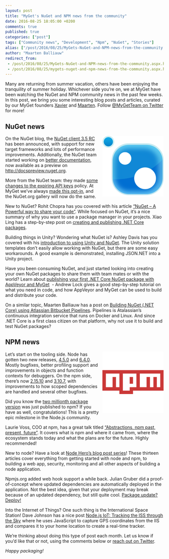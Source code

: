 ```yaml
---
layout: post
title: "MyGet's NuGet and NPM news from the community"
date: 2016-08-25 18:05:00 +0200
comments: true
published: true
categories: ["post"]
tags: ["Community news", "Development", "Npm", "NuGet", "Stories"]
alias: ["/post/2016/08/25/MyGets-NuGet-and-NPM-news-from-the-community.aspx", "/post/2016/08/25/mygets-nuget-and-npm-news-from-the-community.aspx"]
author: "Maarten Balliauw"
redirect_from:
 - /post/2016/08/25/MyGets-NuGet-and-NPM-news-from-the-community.aspx.html
 - /post/2016/08/25/mygets-nuget-and-npm-news-from-the-community.aspx.html
---
```


<p>Many are returning from summer vacation, others have been enjoying the tranquility of summer holiday. Whichever side you’re on, we at MyGet have been watching the NuGet and NPM community news in the past few weeks. In this post, we bring you some interesting blog posts and articles, curated by our MyGet founders <a href="http://www.twitter.com/xavierdecoster">Xavier</a> and <a href="http://www.twitter.com/maartenballiauw">Maarten</a>. Follow <a href="http://www.twitter.com/MyGetTeam">@MyGetTeam on Twitter</a> for more!</p> <h2>NuGet news</h2> <p><a href="http://www.myget.org/nuget"><img width="195" height="194" title="NuGet news, curated by MyGet" align="right" style="border-width: 0px; margin: 0px 0px 0px 10px; padding-top: 0px; padding-right: 0px; padding-left: 0px; float: right; display: inline; background-image: none;" alt="NuGet news, curated by MyGet" src="/images/image_150.png" border="0"></a>On the NuGet blog, the <a href="http://blog.nuget.org/20160811/Announcing-NuGet-3.5-RC.html">NuGet client 3.5 RC</a> has been announced, with support for new target frameworks and lots of performance improvements. Additionally, the NuGet team started working on <a href="http://blog.nuget.org/20160822/Starting-down-the-path-towards-better-documentation.html">better documentation</a>, now available as a preview on <a href="http://docspreview.nuget.org">http://docspreview.nuget.org</a>.</p> <p>More from the NuGet team: they made <a href="http://blog.nuget.org/20160825/Changes-to-Expiring-API-Keys.html">some changes to the expiring API keys</a> policy. At MyGet we’ve always <a href="/post/2016/06/14/Setting-an-expiration-time-for-your-MyGet-access-tokens.aspx">made this opt-in</a>, and the NuGet.org gallery will now do the same.</p> <p>New to NuGet? Rohit Chopra has you covered with his article <a href="https://www.linkedin.com/pulse/nuget-powerful-way-share-your-code-rohit-chopra">“NuGet – A Powerful way to share your code”</a>. While focused on NuGet, it’s a nice summary of why you want to use a package manager in your projects. Xiao Ling has a step-by-step post on <a href="http://www.codepool.biz/nuget-publish-install-dotnet-sdk.html">creating and publishing .NET Core packages</a>.</p> <p>Building things in Unity? Wondering what NuGet is? Ashley Davis has you covered with his <a href="http://www.what-could-possibly-go-wrong.com/unity-and-nuget/">introduction to using Unity and NuGet</a>. The Unity solution templates don’t easily allow working with NuGet, but there are some easy workarounds. A good example is demonstrated, installing JSON.NET into a Unity project.</p> <p>Have you been consuming NuGet, and just started looking into creating your own NuGet packages to share them with team mates or with the world? Learn about <a href="http://andrewlock.net/publishing-your-first-nuget-package-with-appveyor-and-myget/">publishing your first .NET Core NuGet package with AppVeyor and MyGet</a>&nbsp; - Andrew Lock gives a good step-by-step tutorial on what you need in code, and how AppVeyor and MyGet can be used to build and distribute your code.</p> <p>On a similar topic, Maarten Balliauw has a post on <a href="https://blog.maartenballiauw.be/post/2016/08/17/building-nuget-netcore-using-atlassian-bitbucket-pipelines.html">Building NuGet (.NET Core) using Atlassian Bitbucket Pipelines</a>. Pipelines is Atalassian’s continuous integration service that runs on Docker and Linux. And since .NET Core is a first class citizen on that platform, why not use it to build and test NuGet packages?</p> <h2>NPM news</h2> <p><a href="http://www.myget.org/npm"><img width="195" height="195" title="NPM news, curated by MyGet" align="right" style="border-width: 0px; margin: 0px 0px 0px 10px; padding-top: 0px; padding-right: 0px; padding-left: 0px; float: right; display: inline; background-image: none;" alt="NPM news, curated by MyGet" src="/images/image_151.png" border="0"></a>Let’s start on the tooling side. Node has gotten two new releases, <a href="• https://nodejs.org/en/blog/release/v4.5.0/">4.5.0</a> and <a href="https://nodejs.org/en/blog/release/v6.4.0/">6.4.0</a>. Mostly bugfixes, better profiling support and improvements in objects and function contexts for debuggers. On the npm side, there’s now <a href="https://github.com/npm/npm/releases/tag/v2.15.10">2.15.10</a> and <a href="https://github.com/npm/npm/releases/tag/v3.10.7">3.10.7</a>, with improvements to how scoped dependencies are handled and several other bugfixes.</p> <p>Did you know the <a href="http://blog.tonicdev.com/2016/08/23/two-millionth-version.html">two millionth package version</a> was just published to npm? If you have as well, congratulations! This is a pretty epic milestone in the Node.js community.</p> <p>Laurie Voss, COO at npm, has a great talk titled <a href="http://slides.com/seldo/abstractions-npm#/">“Abstractions, npm past, present, future”</a>. It covers what is npm and where it came from, where the ecosystem stands today and what the plans are for the future. Highly recommended!</p> <p>New to node? Have a look at <a href="https://blog.risingstack.com/node-hero-monitoring-node-js-applications/">Node Hero’s blog post series</a>! These thirteen articles cover everything from getting started with node and npm, to building a web app, security, monitoring and all other aspects of building a node application.</p> <p>Npmjs.org added web hook support a while back. Julian Gruber did a proof-of-concept where updated dependencies are automatically deployed in the application. Not the best idea, given that your deployment may break because of an updated dependency, but still quite cool. <a href="https://github.com/juliangruber/deploy-from-npm">Package update? Deploy!</a></p> <p>Into the Internet of Things? One such thing is the International Space Station! Dave Johnson has a nice post <a href="http://thisdavej.com/node-js-iot-tracking-the-iss-through-the-sky/">Node.js IoT: Tracking the ISS through the Sky</a> where he uses JavaScript to capture GPS coordinates from the IIS and compares it to your home location to create a real-time tracker.</p> <p>We’re thinking about doing this type of post each month. Let us know if you’d like that or not, using the comments below or <a href="http://www.twitter.com/MyGetTeam">reach out on Twitter</a>.</p> <p><em>Happy packaging!</em></p>




